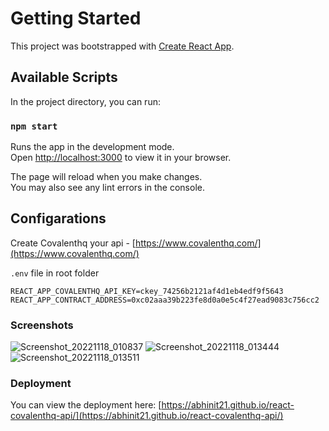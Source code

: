 # Getting Started

This project was bootstrapped with [Create React App](https://github.com/facebook/create-react-app).

## Available Scripts

In the project directory, you can run:

### `npm start`

Runs the app in the development mode.\
Open [http://localhost:3000](http://localhost:3000) to view it in your browser.

The page will reload when you make changes.\
You may also see any lint errors in the console.

## Configarations

Create Covalenthq your api - [https://www.covalenthq.com/](https://www.covalenthq.com/)

`.env` file in root folder

```
REACT_APP_COVALENTHQ_API_KEY=ckey_74256b2121af4d1eb4edf9f5643
REACT_APP_CONTRACT_ADDRESS=0xc02aaa39b223fe8d0a0e5c4f27ead9083c756cc2
```

### Screenshots

![Screenshot_20221118_010837](https://user-images.githubusercontent.com/58618233/202548265-fd219190-13f2-4f81-b812-c044df1dead8.png)
![Screenshot_20221118_013444](https://user-images.githubusercontent.com/58618233/202548269-4b2aaefc-d1a7-415a-95d0-6d80284b220e.png)
![Screenshot_20221118_013511](https://user-images.githubusercontent.com/58618233/202548274-92e1f798-bad1-4bfd-ae22-927110880a6a.png)

### Deployment

You can view the deployment here: [https://abhinit21.github.io/react-covalenthq-api/](https://abhinit21.github.io/react-covalenthq-api/)
